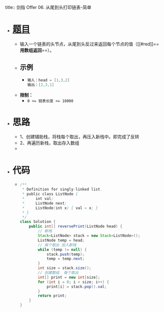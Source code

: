 title:: 剑指 Offer 06. 从尾到头打印链表-简单

- # [题目](https://leetcode.cn/problems/cong-wei-dao-tou-da-yin-lian-biao-lcof/)
	- 输入一个链表的头节点，从尾到头反过来返回每个节点的值（[[#red]]==**用数组返回**==）。
	- ## 示例
		- ```java
		  输入：head = [1,3,2]
		  输出：[2,3,1]
		  ```
	- **限制：**
		- `0 <= 链表长度 <= 10000`
- # 思路
	- 1、创建辅助栈，将栈每个取出，再压入新栈中。即完成了反转
	- 2、再遍历新栈，取出存入数组
	-
- # 代码
	- ```java
	  /**
	   * Definition for singly-linked list.
	   * public class ListNode {
	   *     int val;
	   *     ListNode next;
	   *     ListNode(int x) { val = x; }
	   * }
	   */
	  class Solution {
	      public int[] reversePrint(ListNode head) {
	          // 新栈
	          Stack<ListNode> stack = new Stack<ListNode>();
	          ListNode temp = head;
	          // 挨个取出 加入新栈
	          while (temp != null) {
	              stack.push(temp);
	              temp = temp.next;
	          }
	          int size = stack.size();
	          // 创建数组  每个取出
	          int[] print = new int[size];
	          for (int i = 0; i < size; i++) {
	              print[i] = stack.pop().val;
	          }
	          return print;
	      }
	  }
	  ```